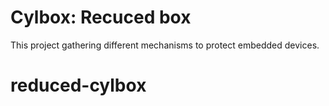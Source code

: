 # Cylbox: Recuced box

This project gathering different mechanisms to protect embedded devices.
# reduced-cylbox

